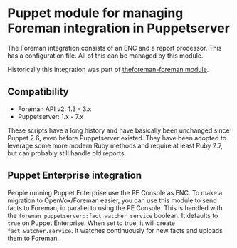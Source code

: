 # Puppet module for managing Foreman integration in Puppetserver

The Foreman integration consists of an ENC and a report processor. This has a
configuration file. All of this can be managed by this module.

Historically this integration was part of [theforeman-foreman
module](https://github.com/theforeman/puppet-foreman).

## Compatibility

* Foreman API v2: 1.3 - 3.x
* Puppetserver: 1.x - 7.x

These scripts have a long history and have basically been unchanged since Puppet 2.6, even before Puppetserver existed.
They have been adopted to leverage some more modern Ruby methods and require at least Ruby 2.7, but can probably still handle old reports.

## Puppet Enterprise integration

People running Puppet Enterprise use the PE Console as ENC.
To make a migration to OpenVox/Foreman easier, you can use this module to send facts to Foreman, in parallel to using the PE Console.
This is handled with the `foreman_puppetserver::fact_watcher_service` boolean.
It defaults to `true` on Puppet Enterprise.
When set to true, it will create `fact_watcher.service`.
It watches continuously for new facts and uploads them to Foreman.
